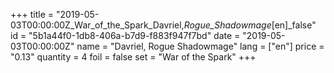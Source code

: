 +++
title = "2019-05-03T00:00:00Z_War_of_the_Spark_Davriel,_Rogue_Shadowmage_[en]_false"
id = "5b1a44f0-1db8-406a-b7d9-f883f947f7bd"
date = "2019-05-03T00:00:00Z"
name = "Davriel, Rogue Shadowmage"
lang = ["en"]
price = "0.13"
quantity = 4
foil = false
set = "War of the Spark"
+++

